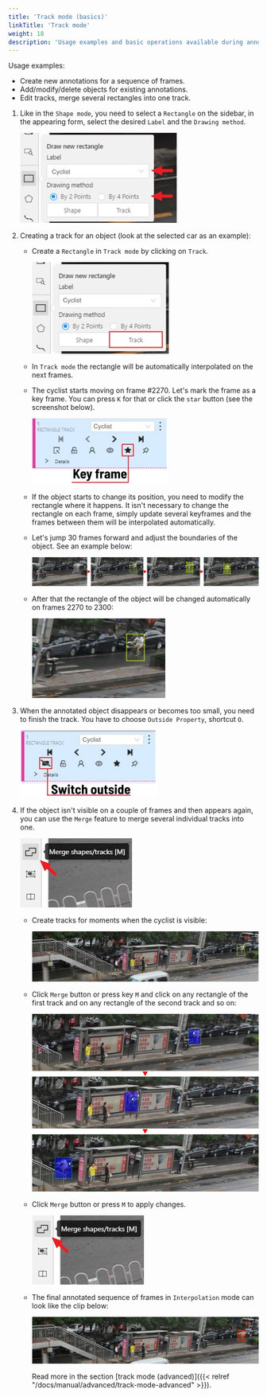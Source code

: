 ```yaml
---
title: 'Track mode (basics)'
linkTitle: 'Track mode'
weight: 18
description: 'Usage examples and basic operations available during annotation in track mode.'
---
```

Usage examples:

- Create new annotations for a sequence of frames.
- Add/modify/delete objects for existing annotations.
- Edit tracks, merge several rectangles into one track.

1. Like in the `Shape mode`, you need to select a `Rectangle` on the sidebar,
   in the appearing form, select the desired `Label` and the `Drawing method`.

   ![](/images/image083.jpg)

1. Creating a track for an object (look at the selected car as an example):

   - Create a `Rectangle` in `Track mode` by clicking on `Track`.

     ![](/images/image014.jpg)

   - In `Track mode` the rectangle will be automatically interpolated on the next frames.
   - The cyclist starts moving on frame #2270. Let's mark the frame as a key frame.
     You can press `K` for that or click the `star` button (see the screenshot below).

     ![](/images/image016.jpg)

   - If the object starts to change its position, you need to modify the rectangle where it happens.
     It isn't necessary to change the rectangle on each frame, simply update several keyframes
     and the frames between them will be interpolated automatically.
   - Let's jump 30 frames forward and adjust the boundaries of the object. See an example below:

     ![](/images/image017_detrac.jpg)

   - After that the rectangle of the object will be changed automatically on frames 2270 to 2300:

     ![](/images/gif019_detrac.gif)

1. When the annotated object disappears or becomes too small, you need to
   finish the track. You have to choose `Outside Property`, shortcut `O`.

   ![](/images/image019.jpg)

1. If the object isn't visible on a couple of frames and then appears again,
   you can use the `Merge` feature to merge several individual tracks
   into one.

   ![](/images/image020.jpg)

   - Create tracks for moments when the cyclist is visible:

     ![](/images/gif001_detrac.gif)

   - Click `Merge` button or press key `M` and click on any rectangle of the first track
     and on any rectangle of the second track and so on:

     ![](/images/image162_detrac.jpg)

   - Click `Merge` button or press `M` to apply changes.

     ![](/images/image020.jpg)

   - The final annotated sequence of frames in `Interpolation` mode can
     look like the clip below:

     ![](/images/gif003_detrac.gif)

     Read more in the section [track mode (advanced)]({{< relref "/docs/manual/advanced/track-mode-advanced" >}}).
